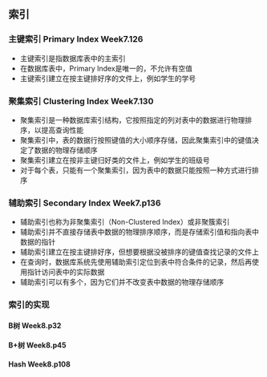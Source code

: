 ## 索引

### 主键索引 Primary Index Week7.126

* 主键索引是指数据库表中的主索引
* 在数据库表中，Primary Index是唯一的，不允许有空值
* 主键索引建立在按主键排好序的文件上，例如学生的学号

### 聚集索引 Clustering Index Week7.130

* 聚集索引是一种数据库索引结构，它按照指定的列对表中的数据进行物理排序，以提高查询性能
* 聚集索引中，表的数据行按照键值的大小顺序存储，因此聚集索引中的键值决定了数据的物理存储顺序
* 聚集索引建立在按非主键归好类的文件上，例如学生的班级号
* 对于每个表，只能有一个聚集索引，因为表中的数据只能按照一种方式进行排序

### 辅助索引 Secondary Index Week7.p136

* 辅助索引也称为非聚集索引（Non-Clustered Index）或非聚簇索引
* 辅助索引并不直接存储表中数据的物理排序顺序，而是存储索引值和指向表中数据的指针
* 辅助索引建立在按主键排好序，但想要根据没被排序的键值查找记录的文件上
* 在查询时，数据库系统先使用辅助索引定位到表中符合条件的记录，然后再使用指针访问表中的实际数据
* 辅助索引可以有多个，因为它们并不改变表中数据的物理存储顺序

### 索引的实现

#### B树 Week8.p32

#### B+树 Week8.p45

#### Hash Week8.p108

